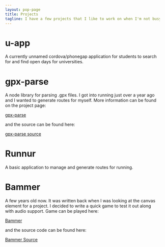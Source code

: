 ```yaml
---
layout: pop-page
title: Projects
tagline: I have a few projects that I like to work on when I'm not busy
---
```



u-app
======

A currently unnamed cordova/phonegap application for students to search for and find open days for universities.

gpx-parse
=========

A node library for parsing .gpx files. I got into running just over a year ago and I wanted to generate routes for myself. More information can be found on the project page:

[gpx-parse](http://www.vapidspace.com/gpx-parse)

and the source can be found here:

[gpx-parse source](https://github.com/elliotstokes/gpx-parse)

Runnur
======

A basic application to manage and generate routes for running.


Bammer
======
A few years old now. It was written back when I was looking at the canvas element for a project. I decided to write a quick game to test it out along with audio support. Game can be played here:

[Bammer](http://www.vapidspace.com/Bammer)

and the source code can be found here:

[Bammer Source](https://github.com/elliotstokes/Bammer)
